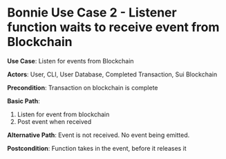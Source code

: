 # Bonnie Use Case 2 - Listener function waits to receive event from Blockchain

**Use Case**: Listen for events from Blockchain

**Actors**: User, CLI, User Database, Completed Transaction, Sui Blockchain

**Precondition**: 
Transaction on blockchain is complete

**Basic Path**:
1. Listen for event from blockchain
2. Post event when received

**Alternative Path**:
Event is not received.
No event being emitted.

**Postcondition**: 
Function takes in the event, before it releases it